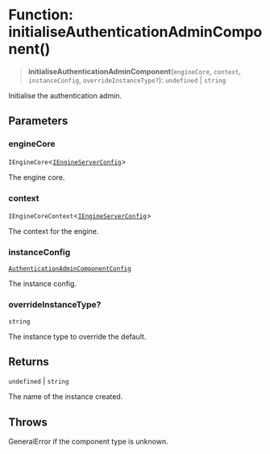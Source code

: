 # Function: initialiseAuthenticationAdminComponent()

> **initialiseAuthenticationAdminComponent**(`engineCore`, `context`, `instanceConfig`, `overrideInstanceType?`): `undefined` \| `string`

Initialise the authentication admin.

## Parameters

### engineCore

`IEngineCore`\<[`IEngineServerConfig`](../interfaces/IEngineServerConfig.md)\>

The engine core.

### context

`IEngineCoreContext`\<[`IEngineServerConfig`](../interfaces/IEngineServerConfig.md)\>

The context for the engine.

### instanceConfig

[`AuthenticationAdminComponentConfig`](../type-aliases/AuthenticationAdminComponentConfig.md)

The instance config.

### overrideInstanceType?

`string`

The instance type to override the default.

## Returns

`undefined` \| `string`

The name of the instance created.

## Throws

GeneralError if the component type is unknown.

